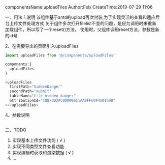 componentsName:uploadFiles
Author:Felx
CreateTime:2019-07-29 11:06


一、用法
1.说明
该组件基于antd的upload再次封装,为了实现灵活的查看和适应后台上传文件处理方式
关于组件多次打开filelist不变的问题，是应为调用时未重新加载组件，所以写了一个reset()方法，
使用时，父组件调用reset方法，参数是新的id号

2、在需要导出的页面引入uploadFiles
```javascript
import uploadFiles from '@/components/uploadFiles'

components:{
  uploadFiles
}

<uploadFiles
  firstPath="hiddenDanger"
  secondPath="submit"
  tableName="file_hidden_danger"
  attributionId="C88F6D2AC0D000011AAEFF60F4501668"
></uploadFiles>
```

4、参数说明
```javascript

```

二、TODO
1. 实现基本上传文件功能 ( √ )
2. 实现不同类型文件查看功能
3. 实现编辑时获取和渲染数据  ( √ )
4. ...
